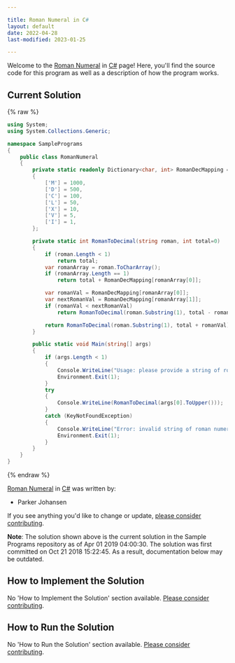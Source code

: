 ```yaml
---

title: Roman Numeral in C#
layout: default
date: 2022-04-28
last-modified: 2023-01-25

---
```


Welcome to the [Roman Numeral](https://sampleprograms.io/projects/roman-numeral) in [C#](https://sampleprograms.io/languages/c-sharp) page! Here, you'll find the source code for this program as well as a description of how the program works.

## Current Solution

{% raw %}

```c#
using System;
using System.Collections.Generic;

namespace SamplePrograms
{
    public class RomanNumeral
    {
        private static readonly Dictionary<char, int> RomanDecMapping = new Dictionary<char, int>()
        {
            ['M'] = 1000,
            ['D'] = 500,
            ['C'] = 100,
            ['L'] = 50,
            ['X'] = 10,
            ['V'] = 5,
            ['I'] = 1,
        };

        private static int RomanToDecimal(string roman, int total=0)
        {
            if (roman.Length < 1)
                return total;
            var romanArray = roman.ToCharArray();
            if (romanArray.Length == 1)
                return total + RomanDecMapping[romanArray[0]];

            var romanVal = RomanDecMapping[romanArray[0]];
            var nextRomanVal = RomanDecMapping[romanArray[1]];
            if (romanVal < nextRomanVal)
                return RomanToDecimal(roman.Substring(1), total - romanVal);

            return RomanToDecimal(roman.Substring(1), total + romanVal);
        }

        public static void Main(string[] args)
        {
            if (args.Length < 1)
            {
                Console.WriteLine("Usage: please provide a string of roman numerals");
                Environment.Exit(1);
            }
            try
            {
                Console.WriteLine(RomanToDecimal(args[0].ToUpper()));
            }
            catch (KeyNotFoundException)
            {
                Console.WriteLine("Error: invalid string of roman numerals");
                Environment.Exit(1);
            }
        }
    }
}
```

{% endraw %}

[Roman Numeral](https://sampleprograms.io/projects/roman-numeral) in [C#](https://sampleprograms.io/languages/c-sharp) was written by:

- Parker Johansen

If you see anything you'd like to change or update, [please consider contributing](https://github.com/TheRenegadeCoder/sample-programs).

**Note**: The solution shown above is the current solution in the Sample Programs repository as of Apr 01 2019 04:00:30. The solution was first committed on Oct 21 2018 15:22:45. As a result, documentation below may be outdated.

## How to Implement the Solution

No 'How to Implement the Solution' section available. [Please consider contributing](https://github.com/TheRenegadeCoder/sample-programs-website).

## How to Run the Solution

No 'How to Run the Solution' section available. [Please consider contributing](https://github.com/TheRenegadeCoder/sample-programs-website).